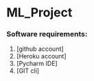 # ML_Project

### Software requirements:
1. [github account]
2. [Heroku account]
3. [Pycharm IDE]
4. [GIT cli]